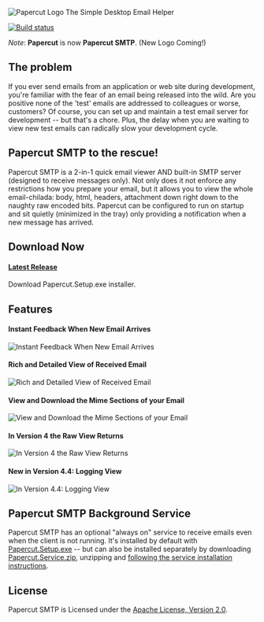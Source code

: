 ![Papercut Logo](https://raw.githubusercontent.com/ChangemakerStudios/Papercut/develop/graphics/PapercutLogo.png)
The Simple Desktop Email Helper

[![Build status](https://ci.appveyor.com/api/projects/status/bs2asxoafdwbkcxa?svg=true)](https://ci.appveyor.com/project/Jaben/papercut)

*Note*: **Papercut** is now **Papercut SMTP**. (New Logo Coming!)

## The problem
If you ever send emails from an application or web site during development, you're familiar with the fear of an email being released into the wild. Are you positive none of the 'test' emails are addressed to colleagues or worse, customers? Of course, you can set up and maintain a test email server for development -- but that's a chore. Plus, the delay when you are waiting to view new test emails can radically slow your development cycle.

## Papercut SMTP to the rescue!
Papercut SMTP is a 2-in-1 quick email viewer AND built-in SMTP server (designed to receive messages only). Not only does it not enforce any restrictions how you prepare your email, but it allows you to view the whole email-chilada: body, html, headers, attachment down right down to the naughty raw encoded bits. Papercut can be configured to run on startup and sit quietly (minimized in the tray) only providing a notification when a new message has arrived.

## Download Now
#### [Latest Release](https://github.com/ChangemakerStudios/Papercut-SMTP/releases)
Download Papercut.Setup.exe installer.

## Features
#### Instant Feedback When New Email Arrives
![Instant Feedback When New Email Arrives](https://changemakerstudios.us/images/Papercut/Papercut-v3.1.0-S2.png)
#### Rich and Detailed View of Received Email
![Rich and Detailed View of Received Email](https://changemakerstudios.us/images/Papercut/Papercut-Main.png)
#### View and Download the Mime Sections of your Email
![View and Download the Mime Sections of your Email](https://changemakerstudios.us/images/Papercut/Papercut-Mime.png)
#### In Version 4 the Raw View Returns
![In Version 4 the Raw View Returns](https://changemakerstudios.us/images/Papercut/Papercut-Raw.png)
#### New in Version 4.4: Logging View
![In Version 4.4: Logging View](https://changemakerstudios.us/images/Papercut/Papercut-Log.png)

## Papercut SMTP Background Service
Papercut SMTP has an optional "always on" service to receive emails even when the client is not running. It's installed by default with [Papercut.Setup.exe](https://github.com/ChangemakerStudios/Papercut/releases) -- but can also be installed separately by downloading [Papercut.Service.zip](https://github.com/ChangemakerStudios/Papercut/releases), unzipping and [following the service installation instructions](https://github.com/ChangemakerStudios/Papercut/tree/develop/src/Papercut.Service).

## License
Papercut SMTP is Licensed under the [Apache License, Version 2.0](http://www.apache.org/licenses/LICENSE-2.0).

